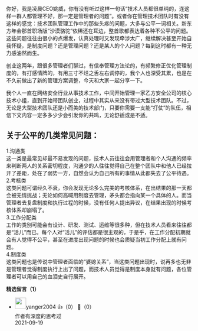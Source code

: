 你好，我是凌晨CEO姚威，你有没有听过这样一句话“技术人员都很单纯的，连这样一群人都管理不好，那一定是管理者的问题”。或者你在管理技术团队时有没有这样的感觉：技术团队管理工作中的那些头疼的问题，大多与公平一词相关。新东方年会那首职场版“沙漠骆驼”依稀还在耳边，整首歌都表达着各种不公平的问题。这些问题往往由很小的点爆发，认真处理时又发现牵涉太广，继续解决甚至开始自我怀疑，是制度问题？还是管理问题？还是某人的个人问题？每到这时都有一种无力感油然而生。

创业这两年，跟很多管理者们聊过，有信奉管理方法论的，有频繁修正优化管理制度的，有打感情牌的，有用三寸不烂之舌左右调停的，我个人也深受其累，也是在不久前做出了新的管理方案调整，今天和大家一起分享一下。

我个人一直在网络安全行业从事技术工作，中间开始管理一家乙方安全公司的核心技术小组，直到开始带团队创业，过程中其实从来没有带过大型技术团队。不过，无论是大型技术团队还是小而美的技术部门，只要你需要一支能“打仗”的队伍，相信下文内容一定多多少少会引发你的共鸣，无论舒适或是不适。

## 关于公平的几类常见问题：

1.沟通类  
这一类是最常见却最不易发现的问题，技术人员往往会用管理者和个人沟通的频率来判断两人的关系密切程度，沟通少的人往往觉得自己在整个团队中和他人已经拉开了差距，处在了弱势一方，自然会认为自己所有的事情从此都失去了公平待遇。  
2.考核类  
这类问题可谓经久不衰，你会发现无论多么完美的考核体系，在出结果的那一天都会被无情挑战；无论如何高喊用制度去管理，矛头都会指向某一个具体的人。而当管理者去复盘制度和执行过程的时候，没有任何人提出异议，在结果出现的时候考核体系却崩塌了。  
3.工作分配类  
工作的类别可能会有设计、研发、测试、运维等很多种，但在技术人员看来往往都是“活儿”而已。每个人对“活儿”的评估都是很主观的，于是乎，在工作分配初期就会有人觉得不公平，甚至在进度出现问题的时候也会质疑当初工作分配上就有问题。  
4.制度类  
这类问题也是传说中管理者面临的“婆媳关系”，当这类问题出现时，说再多也无非是管理者觉得制度执行上出了问题，而技术人员觉得是制度本身就有问题，各位管理者可以用自己的血泪史自行展开。
<div><strong>精选留言（1）</strong></div><ul>
<li><img src="http://thirdwx.qlogo.cn/mmopen/vi_32/DYAIOgq83erms9qcIFYZ4npgLYPu1QgxQyaXcj64ZBicNVeBRWcYUpCZ9p0BGsrEcX8heibMLCV4Gde4P9pf7PjA/132" width="30px"><span>yanger2004</span> 👍（0） 💬（0）<div>作者有深度的思考过</div>2021-09-19</li><br/>
</ul>